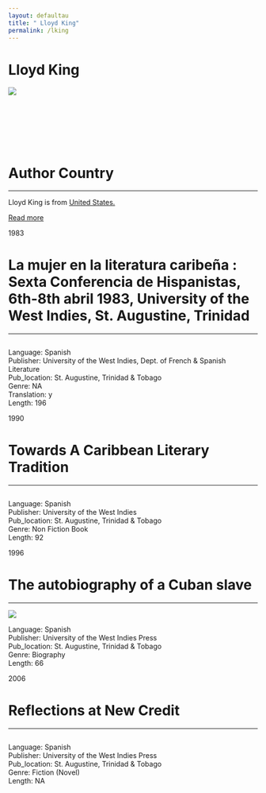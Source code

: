 ```yaml
---
layout: defaultau
title: " Lloyd King"
permalink: /lking
---
```

<div class="content">
    <h1>Lloyd King</h1>
    <div class="quote">
        <div><img src="https://alchetron.com/cdn/lloyd-king-puzzle-designer-545d95c4-2c1e-4137-8379-1f551fbfd5b-resize-750.jpeg" class="logo"></div>
    </div>
    <div class="timeline">
        <div style="padding-bottom:100px;"></div>
        <div class="block">
            <div class="date right"><p class="right"> </p></div>
            <div class="dot"></div>
            <div class="left first">
            <div class="author_country">
                <h1>Author Country</h1><hr>
          <div class="aclocation">  <p> Lloyd King is from <a href="http://localhost:4000/1">United States.</a></p> </div>
            </div>
            <div class="acreadmore">  <a href="#" target="_blank">Read more</a></div>
            </div>
        </div>
        <div class="block">
            <div class="date left"><p class="left">1983</p></div>
            <div class="dot"></div>
            <div class="right">
                <h1>La mujer en la literatura caribeña : Sexta Conferencia de Hispanistas, 6th-8th abril 1983, University of the West Indies, St. Augustine, Trinidad</h1><hr>
                <p><img src=""></div></p>
 			<p> Language: Spanish <br/>
                Publisher: University of the West Indies, Dept. of French & Spanish Literature <br/>
                Pub_location: St. Augustine, Trinidad & Tobago <br/>
                Genre: NA <br/>
            Translation: y <br/>
                Length: 196 <br/>                </p>
            </div>
        </div>
        <div class="block">
            <div class="date right"><p class="right">1990</p></div>
            <div class="dot"></div>
            <div class="left">
                <h1>Towards A Caribbean Literary Tradition</h1><hr>
                <p><img src=""> </div></p>
              <p> Language: Spanish <br/>
                Publisher: University of the West Indies <br/>
                Pub_location: St. Augustine, Trinidad & Tobago <br/>
                Genre: Non Fiction Book <br/>
                Length: 92 <br/>                </p>
               </div>
       		   </div>
        <div class="block">
            <div class="date left"><p class="left">1996</p></div>
            <div class="dot"></div>
            <div class="right">
                <h1>The autobiography of a Cuban slave</h1><hr>
                <p><img src="https://images-na.ssl-images-amazon.com/images/I/51Sib-chJ4L._SX335_BO1,204,203,200_.jpg"></p>
               <p> Language: Spanish <br/>
                Publisher: University of the West Indies Press <br/>
                Pub_location: St. Augustine, Trinidad & Tobago <br/>
                Genre: Biography <br/>
                Length: 66 <br/>                </p>            
        </div>
        </div>
          <div class="block">
            <div class="date right"><p class="right">2006</p></div>
            <div class="dot"></div>
            <div class="left">
                <h1>Reflections at New Credit</h1><hr>
                <p><img src=""></p>
               <p> Language: Spanish <br/>
                Publisher: University of the West Indies Press <br/>
                Pub_location: St. Augustine, Trinidad & Tobago <br/>
                Genre: Fiction (Novel) <br/>
                Length: NA <br/>      </p>
               </div>
       		   </div>  

